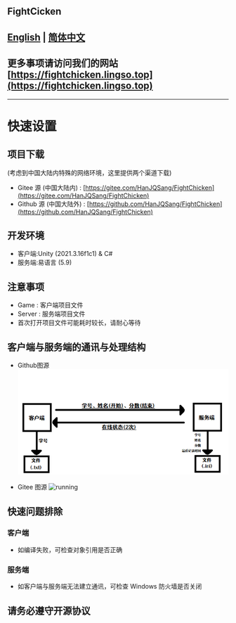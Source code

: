 ## FightCicken
[English](/blob/master/docs/README_EN.md) | [简体中文](/blob/master/docs/README_zh-CN.md)
---
## 更多事项请访问我们的网站 [https://fightchicken.lingso.top](https://fightchicken.lingso.top)
---
# 快速设置
## 项目下载
(考虑到中国大陆内特殊的网络环境，这里提供两个渠道下载)
- Gitee 源 (中国大陆内) : [https://gitee.com/HanJQSang/FightChicken](https://gitee.com/HanJQSang/FightChicken)
- Github 源 (中国大陆外) : [https://github.com/HanJQSang/FightChicken](https://github.com/HanJQSang/FightChicken)
## 开发环境
- 客户端:Unity (2021.3.16f1c1) & C#
- 服务端:易语言 (5.9)
## 注意事项
- Game : 客户端项目文件
- Server : 服务端项目文件
- 首次打开项目文件可能耗时较长，请耐心等待
## 客户端与服务端的通讯与处理结构
- Github图源
![running](https://github.com/HanJQSang/FightChicken/blob/master/Images/running.png?raw=true)

- Gitee 图源
![running](https://gitee.com/HanJQSang/FightChicken/raw/master/Images/running.png)
## 快速问题排除
### 客户端
- 如编译失败，可检查对象引用是否正确
### 服务端
- 如客户端与服务端无法建立通讯，可检查 Windows 防火墙是否关闭
## 请务必遵守开源协议
